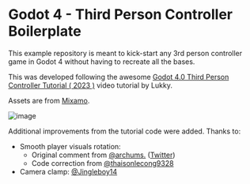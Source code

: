 # Godot 4 - Third Person Controller Boilerplate

This example repository is meant to kick-start any 3rd person controller game in Godot 4 without having to recreate all the bases.

This was developed following the awesome [Godot 4.0 Third Person Controller Tutorial ( 2023 )](https://www.youtube.com/watch?v=EP5AYllgHy8) video tutorial by Lukky.

Assets are from [Mixamo](https://www.mixamo.com/#/).

![image](https://github.com/user-attachments/assets/ffcc41f7-855e-40c2-87e9-da12ec5073f7)

Additional improvements from the tutorial code were added. Thanks to:

- Smooth player visuals rotation:
  - Original comment from [@archums.](https://www.youtube.com/@archums.) ([Twitter](https://twitter.com/Malefic_Art))
  - Code correction from [@thaisonlecong9328](https://www.youtube.com/@thaisonlecong9328)
- Camera clamp: [@Jingleboy14](https://www.youtube.com/channel/UCcJPD8DbTt6diMVj3JwkCLw)
